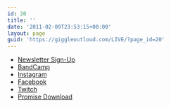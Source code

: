 ```yaml
---
id: 20
title: ''
date: '2011-02-09T23:53:15+00:00'
layout: page
guid: 'https://giggleoutloud.com/LIVE/?page_id=20'
---
```



<ul class=linktree>
  <li><a title="Signup for our newsletter" href="https://cdn.forms-content.sg-form.com/80ed0f27-8fe8-11ef-ba56-e2f6e3f70426" class="btn">Newsletter Sign-Up</a></li>
  <li><a title="Link to Site" href="https://mzoo.bandcamp.com" class="btn">BandCamp</a></li>
  <li><a title="Link to Site" href="https://www.instagram.com/giggleoutloudband" class="btn">Instagram</a></li>
  <li><a title="Link to Site" href="https://www.facebook.com/giggleoutloudband" class="btn">Facebook</a></li>
  <li><a title="Link to Site" href="https://www.twitch.tv/giggleoutloudband" class="btn">Twitch</a></li>
  <li><a title="Link to Site" href="https://mzoo.bandcamp.com/album/promise" class="btn">Promise Download</a></li>
</ul>
